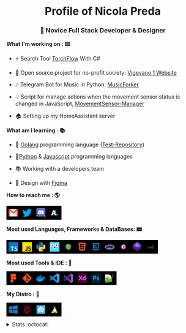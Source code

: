 <h1 align="center">Profile of Nicola Preda</h1>
<h3 align="center">🚀 Novice Full Stack Developer & Designer</h3>

**What I'm working on : ⌨️**

- ⚡ Search Tool [TorchFlow](https://github.com/phoenixpixel-it/TorchFlow) With C# 

- 🚧 Open source project for no-profit society: [Vigevano 1 Website](https://github.com/Coding-Bunker/Gruppo-Scout-Vigevano-1)

- 🎶 Telegram Bot for Music in Python: [MusicForker](https://www.github.com/diskxo/MusicForker)

- 💡 Script for manage actions when the movement sensor status is changed in JavaScript, [MovementSensor-Manager](https://github.com/diskxo/MovementSensor-Manager)

- 🏠 Setting up my HomeAssistant server

**What am I learning : 📚**

- 📗 [Golang](https://golang.org/) programming language ([Test-Repository](https://github.com/diskxo/golang-learning))

- 🐍[Python](https://www.python.org/) & [Javascript](https://www.javascript.com/) programming languages

- 📚 Working with a developers team

- 🍭 Design with [Figma](https://figma.com)


**How to reach me : 🌎**

[<img align="left" alt="gmail" width="36px" src="icons/gmail.png"/>](mailto:nicola.preda05@gmail.com)
[<img align="left" alt="twitter" width="36px" src="icons/twitter.png" />](https://twitter.com/diskxo_)
[<img align="left" alt="discord" width="36px" src="icons/discord.png" />](https://discord.gg/#7611)
[<img align="left" alt="anilist" width="36px" src="icons/anilist.png" />](https://anilist.co/user/diskxo/)
<br /><br /><br />
**Most used Languages, Frameworks & DataBases: 📟**

[<img align="left" alt="typescript" width="36px" src="icons/typescript.png" />](https://www.typescriptlang.org/)

[<img align="left" alt="javascript" width="36px" src="icons/js.png" />](https://www.javascript.com/)

[<img align="left" alt="python" width="36px" src="icons/python.png" />](https://www.python.org/)

[<img align="left" alt="golang" width="36px" src="icons/go.png" />](https://golang.org/)

[<img align="left" alt="nodejs" width="36px" src="icons/nodejs.png" />](https://nodejs.org/it/)

[<img align="left" alt="html" width="36px" src="icons/html.png" />](https://html.spec.whatwg.org/multipage/)

[<img align="left" alt="css" width="36px" src="icons/css.png" />](https://www.w3.org/Style/CSS/Overview.en.html)

[<img align="left" alt="php" width="36px" src="icons/php.png" />](https://www.php.net/)

[<img align="left" alt="csharp" width="36px" src="icons/csharp.png" />](https://docs.microsoft.com/it-it/dotnet/csharp/tour-of-csharp/)

[<img align="left" alt="bootstrap" width="36px" src="icons/bootstrap.png" />](https://getbootstrap.com/)

[<img align="left" alt="mysql" width="36px" src="icons/mysql.png" />](https://www.mysql.com/it/)
<br /><br /><br />
**Most used Tools & IDE : 🔧**


[<img align="left" alt="figma" width="36px" src="icons/figma.png" />](https://www.figma.com/)

[<img align="left" alt="git" width="36px" src="icons/git.png" />](https://git-scm.com/)

[<img align="left" alt="docker" width="36px" src="icons/docker.png" />](https://www.docker.com/get-started)

[<img align="left" alt="vscode" width="36px" src="icons/vscode.png" />](https://code.visualstudio.com/)

[<img align="left" alt="visualstudio" width="36px" src="icons/visualstudio.png" />](https://visualstudio.microsoft.com/it/)

[<img align="left" alt="adobexd" width="36px" src="icons/adobexd.png" />](https://www.adobe.com/it/products/xd.html)

[<img align="left" alt="photoshop" width="36px" src="icons/photoshop.png" />](https://www.adobe.com/it/products/photoshop.html)

[<img align="left" alt="notepad++" width="36px" src="icons/notepad++.png" />](https://notepad-plus-plus.org/downloads/)
<br /><br /><br />
**My Distro : 💽**

[<img align="left" alt="windows10" width="36px" src="icons/windows10.png" />](https://www.microsoft.com/it-it/windows/get-windows-10)

[<img align="left" alt="raspbian" width="36px" src="icons/raspbian.png" />](https://www.raspbian.org/)

[<img align="left" alt="homeassistant" width="36px" src="icons/homeassistant.png" />](https://www.home-assistant.io/)

[<img align="left" alt="linux" width="36px" src="icons/linux.png" />](https://www.linux.it/)

<br /><br />
<details>
<summary>
  Stats :octocat:
</summary>

#### GitHub Stats :bar_chart:

![diskxo's github stats](https://github-readme-stats.vercel.app/api?username=diskxo&count_private=true&theme=dark)

[![Top Langs](https://github-readme-stats.vercel.app/api/top-langs/?username=diskxo&langs_count=8&theme=dark)](https://github.com/anuraghazra/github-readme-stats)

</details>

